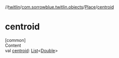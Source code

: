 //[twitlin](../../index.md)/[com.sorrowblue.twitlin.objects](../index.md)/[Place](index.md)/[centroid](centroid.md)



# centroid  
[common]  
Content  
val [centroid](centroid.md): [List](https://kotlinlang.org/api/latest/jvm/stdlib/kotlin.collections/-list/index.html)<[Double](https://kotlinlang.org/api/latest/jvm/stdlib/kotlin/-double/index.html)>  



